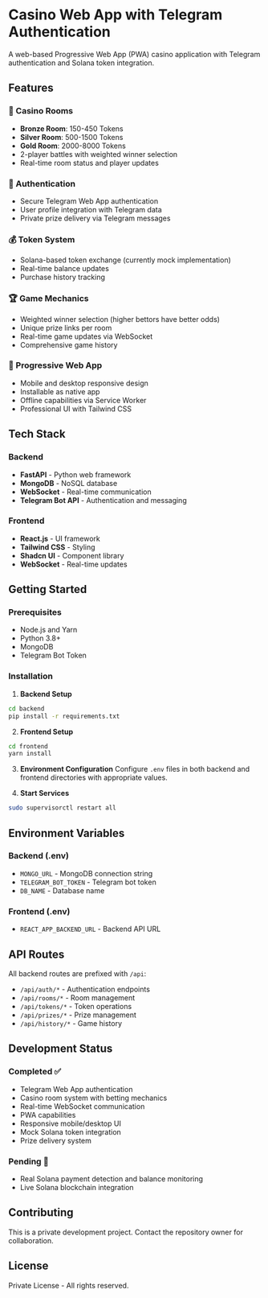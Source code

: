 # Casino Web App with Telegram Authentication

A web-based Progressive Web App (PWA) casino application with Telegram authentication and Solana token integration.

## Features

### 🎰 Casino Rooms
- **Bronze Room**: 150-450 Tokens
- **Silver Room**: 500-1500 Tokens  
- **Gold Room**: 2000-8000 Tokens
- 2-player battles with weighted winner selection
- Real-time room status and player updates

### 🔐 Authentication
- Secure Telegram Web App authentication
- User profile integration with Telegram data
- Private prize delivery via Telegram messages

### 💰 Token System
- Solana-based token exchange (currently mock implementation)
- Real-time balance updates
- Purchase history tracking

### 🏆 Game Mechanics
- Weighted winner selection (higher bettors have better odds)
- Unique prize links per room
- Real-time game updates via WebSocket
- Comprehensive game history

### 📱 Progressive Web App
- Mobile and desktop responsive design
- Installable as native app
- Offline capabilities via Service Worker
- Professional UI with Tailwind CSS

## Tech Stack

### Backend
- **FastAPI** - Python web framework
- **MongoDB** - NoSQL database
- **WebSocket** - Real-time communication
- **Telegram Bot API** - Authentication and messaging

### Frontend
- **React.js** - UI framework
- **Tailwind CSS** - Styling
- **Shadcn UI** - Component library
- **WebSocket** - Real-time updates

## Getting Started

### Prerequisites
- Node.js and Yarn
- Python 3.8+
- MongoDB
- Telegram Bot Token

### Installation

1. **Backend Setup**
```bash
cd backend
pip install -r requirements.txt
```

2. **Frontend Setup**
```bash
cd frontend
yarn install
```

3. **Environment Configuration**
Configure `.env` files in both backend and frontend directories with appropriate values.

4. **Start Services**
```bash
sudo supervisorctl restart all
```

## Environment Variables

### Backend (.env)
- `MONGO_URL` - MongoDB connection string
- `TELEGRAM_BOT_TOKEN` - Telegram bot token
- `DB_NAME` - Database name

### Frontend (.env)
- `REACT_APP_BACKEND_URL` - Backend API URL

## API Routes

All backend routes are prefixed with `/api`:
- `/api/auth/*` - Authentication endpoints
- `/api/rooms/*` - Room management
- `/api/tokens/*` - Token operations
- `/api/prizes/*` - Prize management
- `/api/history/*` - Game history

## Development Status

### Completed ✅
- Telegram Web App authentication
- Casino room system with betting mechanics
- Real-time WebSocket communication
- PWA capabilities
- Responsive mobile/desktop UI
- Mock Solana token integration
- Prize delivery system

### Pending 🚧
- Real Solana payment detection and balance monitoring
- Live Solana blockchain integration

## Contributing

This is a private development project. Contact the repository owner for collaboration.

## License

Private License - All rights reserved.
